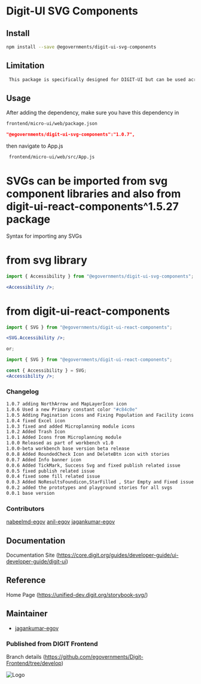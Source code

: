 
# Digit-UI SVG Components

## Install

```bash
npm install --save @egovernments/digit-ui-svg-components
```

## Limitation

```bash
 This package is specifically designed for DIGIT-UI but can be used across various missions.
```

## Usage

After adding the dependency, make sure you have this dependency in

```bash
frontend/micro-ui/web/package.json
```

```json
"@egovernments/digit-ui-svg-components":"1.0.7",
```

then navigate to App.js

```bash
 frontend/micro-ui/web/src/App.js
```

# SVGs can be imported from svg component libraries and also from digit-ui-react-components^1.5.27 package

Syntax for importing any SVGs

# from svg library

```jsx
import { Accessibility } from "@egovernments/digit-ui-svg-components";

<Accessibility />;
```

# from digit-ui-react-components

```jsx
import { SVG } from "@egovernments/digit-ui-react-components";

<SVG.Accessibility />;

or;

import { SVG } from "@egovernments/digit-ui-react-components";

const { Accessibility } = SVG;
<Accessibility />;
```

### Changelog

```bash
1.0.7 adding NorthArrow and MapLayerIcon icon
1.0.6 Used a new Primary constant color "#c84c0e"
1.0.5 Adding Pagination icons and Fixing Population and Facility icons
1.0.4 fixed Excel icon
1.0.3 fixed and added Microplanning module icons
1.0.2 Added Trash Icon
1.0.1 Added Icons from Microplanning module
1.0.0 Released as part of workbench v1.0
1.0.0-beta workbench base version beta release
0.0.8 Added RoundedCheck Icon and DeleteBtn icon with stories
0.0.7 Added Info banner icon
0.0.6 Added TickMark, Success Svg and fixed publish related issue
0.0.5 fixed publish related issue
0.0.4 fixed some fill related issue
0.0.3 Added NoResultsFoundicon,StarFilled , Star Empty and Fixed issue on  NoResultsFoundicon
0.0.2 added the prototypes and playground stories for all svgs
0.0.1 base version
```

### Contributors


 [nabeelmd-egov](https://github.com/nabeelmd-egov)
 [anil-egov](https://github.com/anil-egov)
 [jagankumar-egov](https://github.com/jagankumar-egov)

## Documentation

Documentation Site (https://core.digit.org/guides/developer-guide/ui-developer-guide/digit-ui)

## Reference

Home Page (https://unified-dev.digit.org/storybook-svg/)

## Maintainer

- [jagankumar-egov](https://www.github.com/jagankumar-egov)


### Published from DIGIT Frontend 
 Branch details (https://github.com/egovernments/Digit-Frontend/tree/develop)


![Logo](https://s3.ap-south-1.amazonaws.com/works-dev-asset/mseva-white-logo.png)

